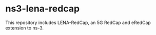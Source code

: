 # ns3-lena-redcap
 This repository includes LENA-RedCap, an 5G RedCap and eRedCap extension to ns-3. 
